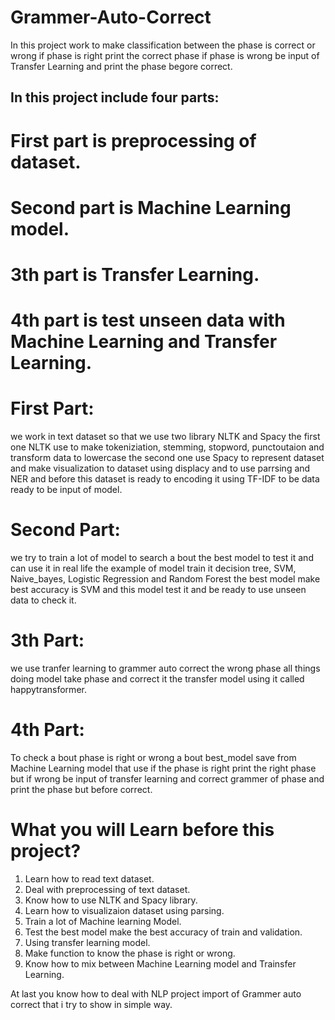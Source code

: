 # Grammer-Auto-Correct
In this project work to make classification between the phase is correct or wrong if phase is right print the correct phase if phase is wrong be input of Transfer Learning and print the phase begore correct.

## In this project include four parts:
# First part is preprocessing of dataset.
# Second part is Machine Learning model.
# 3th part is Transfer Learning.
# 4th part is test unseen data with Machine Learning and Transfer Learning.

# First Part:
  we work in text dataset so that we use two library NLTK and Spacy the first one NLTK use to make tokeniziation, stemming, stopword, punctoutaion and transform data to lowercase
  the second one use Spacy to represent dataset and make visualization to dataset using displacy and to use parrsing and NER and before this dataset is ready to encoding it 
  using TF-IDF to be data ready to be input of model.
  
# Second Part:
  we try to train a lot of model to search a bout the best model to test it and can use it in real life the example of model train it 
  decision tree, SVM, Naive_bayes, Logistic Regression and Random Forest the best model make best accuracy is SVM and this model test it
  and be ready to use unseen data to check it.
  
# 3th Part:
  we use tranfer learning to grammer auto correct the wrong phase all things doing model take phase and correct it the transfer model
  using it called happytransformer.
  
# 4th Part:
  To check a bout phase is right or wrong a bout best_model save from Machine Learning model that use if the phase is right print the right phase 
  but if wrong be input of transfer learning and correct grammer of phase and print the phase but before correct.
  

# What you will Learn before this project?
1) Learn how to read text dataset.
2) Deal with preprocessing of text dataset.
3) Know how to use NLTK and Spacy library.
4) Learn how to visualizaion dataset using parsing.
5) Train a lot of Machine learning Model.
6) Test the best model make the best accuracy of train and validation.
7) Using transfer learning model.
8) Make function to know the phase is right or wrong.
9) Know how to mix between Machine Learning model and Trainsfer Learning.

At last you know how to deal with NLP project import of Grammer auto correct that i try to show in simple way.

